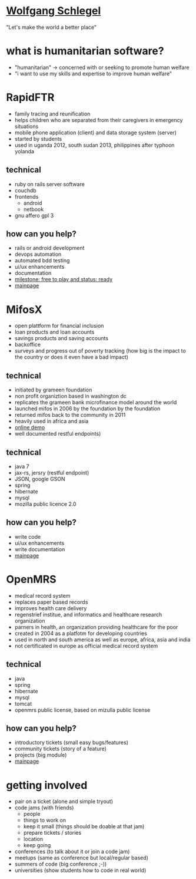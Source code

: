 # [Wolfgang Schlegel](http://programm.froscon.de/2014/events/1461.html)

 "Let's make the world a better place"

# what is humanitarian software?

* "humanitarian" -> concerned with or seeking to promote human welfare
* "i want to use my skills and expertise to improve human welfare"

# RapidFTR

* family tracing and reunification
* helps children who are separated from their caregivers in emergency situations
* mobile phone application (client) and data storage system (server)
* started by students
* used in uganda 2012, south sudan 2013, philippines after typhoon yolanda

## technical

* ruby on rails server software
* couchdb
* frontends
    * android
    * netbook
* gnu affero gpl 3

## how can you help?

* rails or android development
* devops automation
* automated bdd testing
* ui/ux enhancements
* documentation
* [milestone: free to play and status: ready](https://github.com/rapidftr)
* [mainpage](http://rapidftr.com)

# MifosX

* open plattform for financial inclusion
* loan products and loan accounts
* savings products and saving accounts
* backoffice
* surveys and progress out of poverty tracking (how big is the impact to the country or does it even have a bad impact)

## technical

* initiated by grameen foundation
* non profit organiztion based in washington dc
* replicates the grameen bank microfinance model around the world
* launched mifos in 2006 by the foundation by the foundation
* returned mifos back to the community in 2011
* heavily used in africa and asia
* [online demo](http://milfos.org/milfos-x/demo)
* well documented restful endpoints)

## technical

* java 7
* jax-rs, jersry (restful endpoint)
* JSON, google GSON
* spring
* hibernate
* mysql
* mozilla public licence 2.0

## how can you help?

* write code
* ui/ux enhancements
* write documentation
* [mainpage](http://mifos.org)

# OpenMRS

* medical record system
* replaces paper based records
* improves health care delivery
* regenstrief institue, and informatics and healthcare research organization
* parners in health, an organization providing healthcare for the poor
* created in 2004 as a platfotm for developing countries
* used in north and south america as well as europe, africa, asia and india
* not certificated in europe as official medical record system

## technical

* java
* spring
* hibernate
* mysql
* tomcat
* openmrs public license, based on mizulla public license

## how can you help?

* introductory tickets (small easy bugs/features)
* community tickets (story of a feature)
* projects (big module)
* [mainpage](http://openmrs.org)

# getting involved

* pair on a ticket (alone and simple tryout)
* code jams (with friends)
    * people
    * things to work on
    * keep it small (things should be doable at that jam)
    * prepare tickets / stories
    * location
    * keep going
* conferences (to talk about it or join a code jam)
* meetups (same as conference but local/regular based)
* summers of code (big conference ;-))
* universities (show students how to code in real world)
